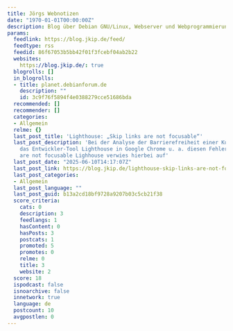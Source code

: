 ```yaml
---
title: Jörgs Webnotizen
date: "1970-01-01T00:00:00Z"
description: Blog über Debian GNU/Linux, Webserver und Webprogrammierung
params:
  feedlink: https://blog.jkip.de/feed/
  feedtype: rss
  feedid: 86f67053b5bb42f01f3fcebf04ab2b22
  websites:
    https://blog.jkip.de/: true
  blogrolls: []
  in_blogrolls:
  - title: planet.debianforum.de
    description: ""
    id: 3c9f76f5894f4e0388279cce51686bda
  recommended: []
  recommender: []
  categories:
  - Allgemein
  relme: {}
  last_post_title: 'Lighthouse: „Skip links are not focusable“'
  last_post_description: 'Bei der Analyse der Barrierefreiheit einer Kundenseite zeigte
    das Entwickler-Tool Lighthouse in Google Chrome u. a. diesen Fehler an: Skip links
    are not focusable Lighhouse verwies hierbei auf'
  last_post_date: "2025-06-10T14:17:07Z"
  last_post_link: https://blog.jkip.de/lighthouse-skip-links-are-not-focusable/
  last_post_categories:
  - Allgemein
  last_post_language: ""
  last_post_guid: b13a2cd18bf9728a9207b03c5cb21f38
  score_criteria:
    cats: 0
    description: 3
    feedlangs: 1
    hasContent: 0
    hasPosts: 3
    postcats: 1
    promoted: 5
    promotes: 0
    relme: 0
    title: 3
    website: 2
  score: 18
  ispodcast: false
  isnoarchive: false
  innetwork: true
  language: de
  postcount: 10
  avgpostlen: 0
---
```

